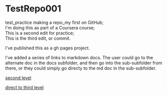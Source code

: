 # TestRepo001
test_practice making a repo_my first on GitHub;   
I'm doing this as part of a Coursera course;   
This is a second edit for practice;   
This is the third edit, or commit.  

I've published this as a gh pages project.

I've added a series of links to markdown docs. The user could go to the alternate doc in the docs subfolder, and then go into the sub-subfolder from there, or they could simply go directy to the md doc in the sub-subfolder.

[second level](https://github.com/eruss4073/testrepo01/blob/master/docs/alternate.md)

[direct to third level](https://github.com/eruss4073/testrepo01/blob/master/docs/sub1/terminal.md)

